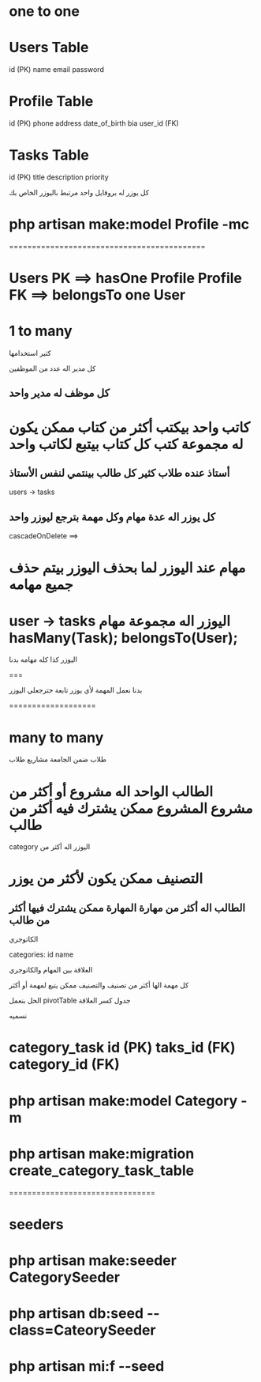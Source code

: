 # one to one 

# Users Table
id (PK)
name
email
password

# Profile Table
id (PK)
phone
address
date_of_birth
bia
user_id (FK)

# Tasks Table
id (PK)
title
description
priority

كل يوزر له بروفايل واحد
مرتبط باليوزر الخاص بك

# php artisan make:model Profile -mc

===========================================

Users PK ==> hasOne Profile
Profile FK ==> belongsTo one User
=====================

# 1 to many 

كثير استخدامها

كل مدير اله عدد من الموظفين

كل موظف له مدير واحد
---------------------
كاتب واحد بيكتب أكثر من كتاب ممكن يكون له مجموعة كتب
كل كتاب بيتبع لكاتب واحد
=======================
أستاذ عنده طلاب كثير
كل طالب بينتمي لنفس الأستاذ
------------------------------

users -> tasks

كل يوزر اله عدة مهام
وكل مهمة بترجع ليوزر واحد
--------------------

cascadeOnDelete ==>

مهام عند اليوزر
لما بحذف اليوزر بيتم حذف جميع مهامه 
==================

user -> tasks
اليوزر اله مجموعة مهام
hasMany(Task);
belongsTo(User);
====

اليوزر كذا كله مهامه بدنا

===

بدنا نعمل المهمة لأي يوزر تابعة
حترجعلي اليوزر

===================

# many to many

طلاب ضمن الجامعة
مشاريع 
طلاب

الطالب الواحد اله مشروع أو أكثر من مشروع
المشروع ممكن يشترك فيه أكثر من طالب
===

category اليوزر اله أكثر من 

التصنيف ممكن يكون لأكثر من يوزر
=============

الطالب اله أكثر من مهارة
المهارة ممكن يشترك فيها أكثر من طالب
----------------------------------

الكاتوجري

categories:
id 
name

العلاقة بين المهام والكاتوجري

كل مهمة الها أكثر من تصنيف
والتصنيف ممكن يتبع لمهمة أو أكثر

الحل بنعمل 
pivotTable
جدول كسر العلاقة

نسميه

category_task
id (PK)
taks_id (FK)
category_id (FK)
============

# php artisan make:model Category -m
# php artisan make:migration create_category_task_table
================================

# seeders

# php artisan make:seeder CategorySeeder 

# php artisan db:seed --class=CateorySeeder

# php artisan mi:f --seed
